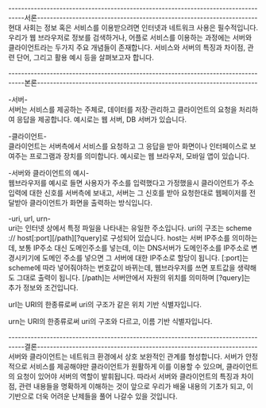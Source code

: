 -----------------------------------------------------------------------------------서론---------------------------------------------------------------------
현대 사회는 정보 혹은 서비스를 이용받으려면 인터넷과 네트워크 사용은 필수적입니다. 우리가 웹 브라우저로 정보를 검색하거나, 
어플로 서비스를 이용하는 과정에는 서버와 클라이언트라는 두가지 주요 개념들이 존재합니다. 서비스와 서버의 특징과 차이점, 관련 단어, 그리고 
활용 예시 등을 살펴보고자 합니다.

-----------------------------------------------------------------------------------본론---------------------------------------------------------------------

-서버-                                                                                                                                                     
서버는 서비스를 제공하는 주체로, 데이터를 저장·관리하고 클라이언트의 요청을 처리하여 응답을 제공합니다.
예시로는 웹 서버, DB 서버가 있습니다.

-클라이언트-                                                                                                                                                            
클라이언트는 서버측에서 서비스를 요청하고 그 응답을 받아 화면이나 인터페이스로 보여주는 프로그램과 장치를 의미합니다.
예시로는 웹 브라우저, 모바일 앱이 있습니다.

-서버와 클라이언트의 예시-                                                                                                                                         
웹브라우저를 예시로 들면 사용자가 주소를 입력했다고 가정했을시 클라이언트가 주소 입력에 대한 신호를 서버측에 보내고, 서버는 
그 신호를 받아 요청한대로 웹페이저를 전달받아 클라이언트가 화면을 출력하는 방식입니다.

-uri, url, urn-                                                                                                                                                                  
uri는 인터넷 상에서 특정 파일을 나타내는 유일한 주소입니다. uri의 구조는 scheme :// host[:port][/path][?query]로 구성되어 있습니다.
host는 서버 IP주소를 의미하는데, 보통 IP주소 대신 도메인주소를 넣는데, 이는 DNS서버가 도메인주소를 IP주소로 변경시키기에 도메인 주소를 넣으면 그 서버에 대한 IP주소로 할당이 됩니다.
[:port]는 scheme에 따라 넣어줘야하는 번호값이 바뀌는데, 웹브라우저를 쓰면 포트값을 생략해도 그대로 출력이 됩니다.
[/path]는 서버안에서 자원의 위치를 의미하며 [?query]는 추가 정보와 조건입니다.

url는 URI의 한종류로써 uri의 구조가 같은 위치 기반 식별자입니다.

urn는 URI의 한종류로써 uri의 구조와 다르고, 이름 기반 식별자입니다.

-----------------------------------------------------------------------------------결론---------------------------------------------------------------------
서버와 클라이언트는 네트워크 환경에서 상호 보완적인 관계를 형성합니다. 서버가 안정적으로 서비스를 제공해야만 클라이언트가 원활하게 이를 이용할 수 있으며, 클라이언트의 요청이 있어야 서버의 역할이 발휘됩니다. 
따라서 서버와 클라이언트의 특징과 차이점, 관련 내용들을 명확하게 이해하는 것이 앞으로 우리가 배울 내용의 기초가 되고, 이 기반으로 더욱 어려운 난제들을 풀어 나갈수 있을 것입니다.
